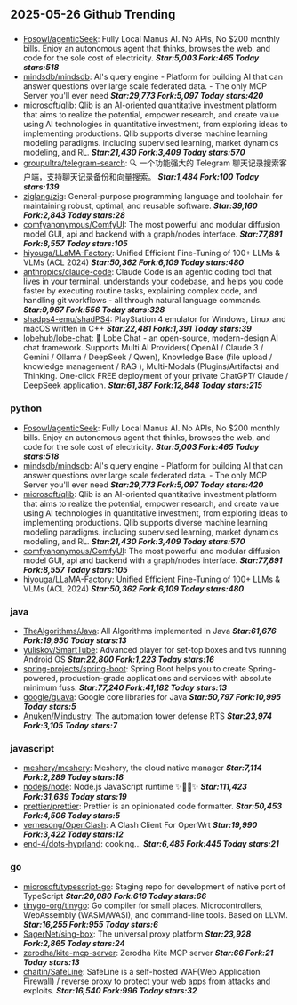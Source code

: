 ## 2025-05-26 Github Trending

### 
* [Fosowl/agenticSeek](https://github.com/Fosowl/agenticSeek): Fully Local Manus AI. No APIs, No $200 monthly bills. Enjoy an autonomous agent that thinks, browses the web, and code for the sole cost of electricity. ***Star:5,003 Fork:465 Today stars:518***
* [mindsdb/mindsdb](https://github.com/mindsdb/mindsdb): AI's query engine - Platform for building AI that can answer questions over large scale federated data. - The only MCP Server you'll ever need ***Star:29,773 Fork:5,097 Today stars:420***
* [microsoft/qlib](https://github.com/microsoft/qlib): Qlib is an AI-oriented quantitative investment platform that aims to realize the potential, empower research, and create value using AI technologies in quantitative investment, from exploring ideas to implementing productions. Qlib supports diverse machine learning modeling paradigms. including supervised learning, market dynamics modeling, and RL. ***Star:21,430 Fork:3,409 Today stars:570***
* [groupultra/telegram-search](https://github.com/groupultra/telegram-search): 🔍 一个功能强大的 Telegram 聊天记录搜索客户端，支持聊天记录备份和向量搜索。 ***Star:1,484 Fork:100 Today stars:139***
* [ziglang/zig](https://github.com/ziglang/zig): General-purpose programming language and toolchain for maintaining robust, optimal, and reusable software. ***Star:39,160 Fork:2,843 Today stars:28***
* [comfyanonymous/ComfyUI](https://github.com/comfyanonymous/ComfyUI): The most powerful and modular diffusion model GUI, api and backend with a graph/nodes interface. ***Star:77,891 Fork:8,557 Today stars:105***
* [hiyouga/LLaMA-Factory](https://github.com/hiyouga/LLaMA-Factory): Unified Efficient Fine-Tuning of 100+ LLMs & VLMs (ACL 2024) ***Star:50,362 Fork:6,109 Today stars:480***
* [anthropics/claude-code](https://github.com/anthropics/claude-code): Claude Code is an agentic coding tool that lives in your terminal, understands your codebase, and helps you code faster by executing routine tasks, explaining complex code, and handling git workflows - all through natural language commands. ***Star:9,967 Fork:556 Today stars:328***
* [shadps4-emu/shadPS4](https://github.com/shadps4-emu/shadPS4): PlayStation 4 emulator for Windows, Linux and macOS written in C++ ***Star:22,481 Fork:1,391 Today stars:39***
* [lobehub/lobe-chat](https://github.com/lobehub/lobe-chat): 🤯 Lobe Chat - an open-source, modern-design AI chat framework. Supports Multi AI Providers( OpenAI / Claude 3 / Gemini / Ollama / DeepSeek / Qwen), Knowledge Base (file upload / knowledge management / RAG ), Multi-Modals (Plugins/Artifacts) and Thinking. One-click FREE deployment of your private ChatGPT/ Claude / DeepSeek application. ***Star:61,387 Fork:12,848 Today stars:215***

### python
* [Fosowl/agenticSeek](https://github.com/Fosowl/agenticSeek): Fully Local Manus AI. No APIs, No $200 monthly bills. Enjoy an autonomous agent that thinks, browses the web, and code for the sole cost of electricity. ***Star:5,003 Fork:465 Today stars:518***
* [mindsdb/mindsdb](https://github.com/mindsdb/mindsdb): AI's query engine - Platform for building AI that can answer questions over large scale federated data. - The only MCP Server you'll ever need ***Star:29,773 Fork:5,097 Today stars:420***
* [microsoft/qlib](https://github.com/microsoft/qlib): Qlib is an AI-oriented quantitative investment platform that aims to realize the potential, empower research, and create value using AI technologies in quantitative investment, from exploring ideas to implementing productions. Qlib supports diverse machine learning modeling paradigms. including supervised learning, market dynamics modeling, and RL. ***Star:21,430 Fork:3,409 Today stars:570***
* [comfyanonymous/ComfyUI](https://github.com/comfyanonymous/ComfyUI): The most powerful and modular diffusion model GUI, api and backend with a graph/nodes interface. ***Star:77,891 Fork:8,557 Today stars:105***
* [hiyouga/LLaMA-Factory](https://github.com/hiyouga/LLaMA-Factory): Unified Efficient Fine-Tuning of 100+ LLMs & VLMs (ACL 2024) ***Star:50,362 Fork:6,109 Today stars:480***

### java
* [TheAlgorithms/Java](https://github.com/TheAlgorithms/Java): All Algorithms implemented in Java ***Star:61,676 Fork:19,950 Today stars:13***
* [yuliskov/SmartTube](https://github.com/yuliskov/SmartTube): Advanced player for set-top boxes and tvs running Android OS ***Star:22,800 Fork:1,223 Today stars:16***
* [spring-projects/spring-boot](https://github.com/spring-projects/spring-boot): Spring Boot helps you to create Spring-powered, production-grade applications and services with absolute minimum fuss. ***Star:77,240 Fork:41,182 Today stars:13***
* [google/guava](https://github.com/google/guava): Google core libraries for Java ***Star:50,797 Fork:10,995 Today stars:5***
* [Anuken/Mindustry](https://github.com/Anuken/Mindustry): The automation tower defense RTS ***Star:23,974 Fork:3,105 Today stars:7***

### javascript
* [meshery/meshery](https://github.com/meshery/meshery): Meshery, the cloud native manager ***Star:7,114 Fork:2,289 Today stars:18***
* [nodejs/node](https://github.com/nodejs/node): Node.js JavaScript runtime ✨🐢🚀✨ ***Star:111,423 Fork:31,639 Today stars:19***
* [prettier/prettier](https://github.com/prettier/prettier): Prettier is an opinionated code formatter. ***Star:50,453 Fork:4,506 Today stars:5***
* [vernesong/OpenClash](https://github.com/vernesong/OpenClash): A Clash Client For OpenWrt ***Star:19,990 Fork:3,422 Today stars:12***
* [end-4/dots-hyprland](https://github.com/end-4/dots-hyprland): cooking... ***Star:6,485 Fork:445 Today stars:21***

### go
* [microsoft/typescript-go](https://github.com/microsoft/typescript-go): Staging repo for development of native port of TypeScript ***Star:20,080 Fork:619 Today stars:66***
* [tinygo-org/tinygo](https://github.com/tinygo-org/tinygo): Go compiler for small places. Microcontrollers, WebAssembly (WASM/WASI), and command-line tools. Based on LLVM. ***Star:16,255 Fork:955 Today stars:6***
* [SagerNet/sing-box](https://github.com/SagerNet/sing-box): The universal proxy platform ***Star:23,928 Fork:2,865 Today stars:24***
* [zerodha/kite-mcp-server](https://github.com/zerodha/kite-mcp-server): Zerodha Kite MCP server ***Star:66 Fork:21 Today stars:13***
* [chaitin/SafeLine](https://github.com/chaitin/SafeLine): SafeLine is a self-hosted WAF(Web Application Firewall) / reverse proxy to protect your web apps from attacks and exploits. ***Star:16,540 Fork:996 Today stars:32***

